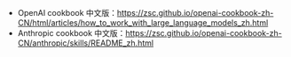 * OpenAI cookbook 中文版：https://zsc.github.io/openai-cookbook-zh-CN/html/articles/how_to_work_with_large_language_models_zh.html
* Anthropic cookbook 中文版：https://zsc.github.io/openai-cookbook-zh-CN/anthropic/skills/README_zh.html
